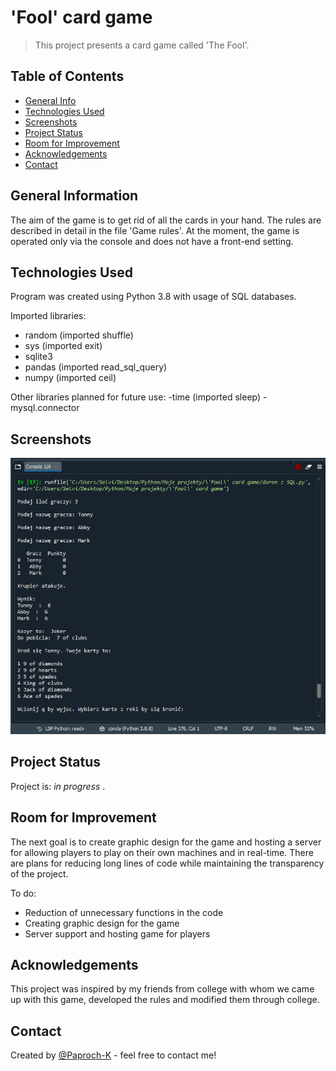 # 'Fool' card game
> This project presents a card game called 'The Fool'.

## Table of Contents
* [General Info](#general-information)
* [Technologies Used](#technologies-used)
* [Screenshots](#screenshots)
* [Project Status](#project-status)
* [Room for Improvement](#room-for-improvement)
* [Acknowledgements](#acknowledgements)
* [Contact](#contact)
<!-- * [License](#license) -->


## General Information
The aim of the game is to get rid of all the cards in your hand. The rules are described in detail in the file 'Game rules'. At the moment, the game is operated only via the console and does not have a front-end setting.


## Technologies Used
Program was created using Python 3.8 with usage of SQL databases.

Imported libraries:
- random (imported shuffle)
- sys (imported exit)
- sqlite3
- pandas (imported read_sql_query)
- numpy (imported ceil)

Other libraries planned for future use:
-time (imported sleep)
-mysql.connector


## Screenshots
![Example screenshot](./screenshot1.png)
<!-- If you have screenshots you'd like to share, include them here. -->


## Project Status
Project is: _in progress_ .


## Room for Improvement
The next goal is to create graphic design for the game and hosting a server for allowing players to play on their own machines and in real-time. There are plans for reducing long lines of code while maintaining the transparency of the project.

To do:
- Reduction of unnecessary functions in the code
- Creating graphic design for the game
- Server support and hosting game for players


## Acknowledgements
This project was inspired by my friends from college with whom we came up with this game, developed the rules and modified them through college.


## Contact
Created by [@Paproch-K](kubacki.pat@gmail.com) - feel free to contact me!
